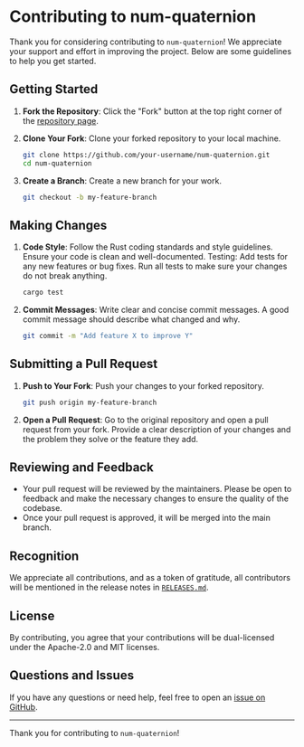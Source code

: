 # Contributing to num-quaternion

Thank you for considering contributing to `num-quaternion`! We appreciate your
support and effort in improving the project. Below are some guidelines to help
you get started.

## Getting Started

1. **Fork the Repository**: Click the "Fork" button at the top right corner of
the [repository page](https://github.com/ralphtandetzky/num-quaternion).

2. **Clone Your Fork**: Clone your forked repository to your local machine.

    ```sh
    git clone https://github.com/your-username/num-quaternion.git
    cd num-quaternion
    ```

3. **Create a Branch**: Create a new branch for your work.

    ```sh
    git checkout -b my-feature-branch
    ```

## Making Changes

1. **Code Style**: Follow the Rust coding standards and style guidelines.
    Ensure your code is clean and well-documented. Testing: Add tests for any
    new features or bug fixes. Run all tests to make sure your changes do not
    break anything.

    ```sh
    cargo test
    ```

2. **Commit Messages**: Write clear and concise commit messages. A good commit
    message should describe what changed and why.

    ```sh
    git commit -m "Add feature X to improve Y"
    ```

## Submitting a Pull Request

1. **Push to Your Fork**: Push your changes to your forked repository.

    ```sh
    git push origin my-feature-branch
    ```

2. **Open a Pull Request**: Go to the original repository and open a pull
    request from your fork. Provide a clear description of your changes and
    the problem they solve or the feature they add.

## Reviewing and Feedback

* Your pull request will be reviewed by the maintainers. Please be open to
  feedback and make the necessary changes to ensure the quality of the
  codebase.
* Once your pull request is approved, it will be merged into the main branch.

## Recognition

We appreciate all contributions, and as a token of gratitude, all contributors will be mentioned in the release notes in [`RELEASES.md`](RELEASES.md).

## License

By contributing, you agree that your contributions will be
dual-licensed under the Apache-2.0 and MIT licenses.

## Questions and Issues

If you have any questions or need help, feel free to open an
[issue on GitHub](https://github.com/ralphtandetzky/num-quaternion/issues).

-----------

Thank you for contributing to `num-quaternion`!
